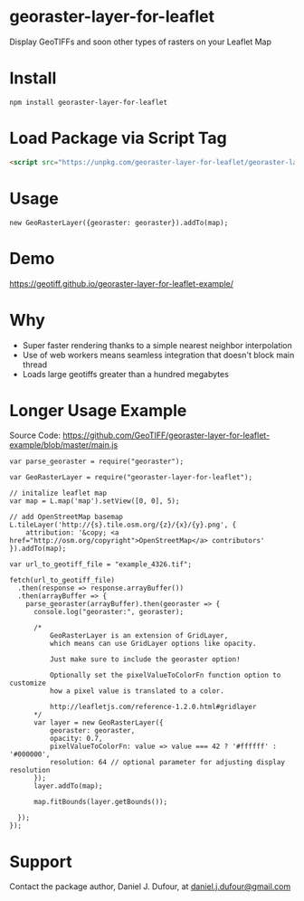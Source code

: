# georaster-layer-for-leaflet
Display GeoTIFFs and soon other types of rasters on your Leaflet Map

# Install
```
npm install georaster-layer-for-leaflet
```

# Load Package via Script Tag
```html
<script src="https://unpkg.com/georaster-layer-for-leaflet/georaster-layer-for-leaflet.browserify.min.js"></script>
```

# Usage
```
new GeoRasterLayer({georaster: georaster}).addTo(map);
```

# Demo
https://geotiff.github.io/georaster-layer-for-leaflet-example/

# Why
- Super faster rendering thanks to a simple nearest neighbor interpolation
- Use of web workers means seamless integration that doesn't block main thread
- Loads large geotiffs greater than a hundred megabytes


# Longer Usage Example
Source Code: https://github.com/GeoTIFF/georaster-layer-for-leaflet-example/blob/master/main.js
```
var parse_georaster = require("georaster");

var GeoRasterLayer = require("georaster-layer-for-leaflet");

// initalize leaflet map
var map = L.map('map').setView([0, 0], 5);

// add OpenStreetMap basemap
L.tileLayer('http://{s}.tile.osm.org/{z}/{x}/{y}.png', {
    attribution: '&copy; <a href="http://osm.org/copyright">OpenStreetMap</a> contributors'
}).addTo(map);

var url_to_geotiff_file = "example_4326.tif";

fetch(url_to_geotiff_file)
  .then(response => response.arrayBuffer())
  .then(arrayBuffer => {
    parse_georaster(arrayBuffer).then(georaster => {
      console.log("georaster:", georaster);

      /*
          GeoRasterLayer is an extension of GridLayer,
          which means can use GridLayer options like opacity.

          Just make sure to include the georaster option!

          Optionally set the pixelValueToColorFn function option to customize
          how a pixel value is translated to a color.

          http://leafletjs.com/reference-1.2.0.html#gridlayer
      */
      var layer = new GeoRasterLayer({
          georaster: georaster,
          opacity: 0.7,
          pixelValueToColorFn: value => value === 42 ? '#ffffff' : '#000000',
          resolution: 64 // optional parameter for adjusting display resolution
      });
      layer.addTo(map);

      map.fitBounds(layer.getBounds());

  });
});
```

# Support
Contact the package author, Daniel J. Dufour, at daniel.j.dufour@gmail.com
